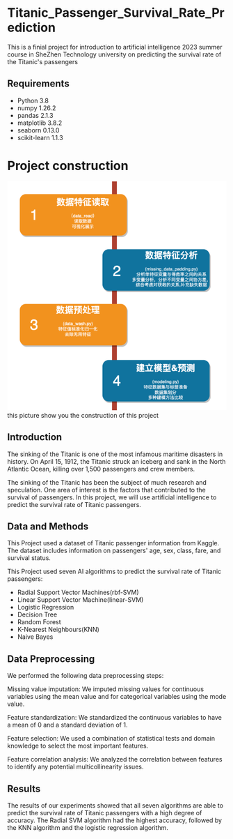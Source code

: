 # Titanic_Passenger_Survival_Rate_Prediction
 This is a finial project for introduction to artificial intelligence 2023 summer course in SheZhen Technology university on predicting 
 the survival rate of the Titanic's  passengers
## Requirements

* Python 3.8
* numpy 1.26.2
* pandas  2.1.3
* matplotlib 3.8.2
* seaborn 0.13.0
* scikit-learn 1.1.3
# Project construction
![程序框图](picture/img.png )
this picture show you the construction of this project
## Introduction
The sinking of the Titanic is one of the most infamous maritime disasters in history. On April 15, 1912, the Titanic struck an iceberg and sank in the North Atlantic Ocean, killing over 1,500 passengers and crew members.

The sinking of the Titanic has been the subject of much research and speculation. One area of interest is the factors that contributed to the survival of passengers. In this project, we will use artificial intelligence to predict the survival rate of Titanic passengers.

## Data and Methods

This Project used a dataset of Titanic passenger information from Kaggle. The dataset includes information on passengers' age, sex, class, fare, and survival status.

This Project used seven AI algorithms to predict the survival rate of Titanic passengers: 
* Radial Support Vector Machines(rbf-SVM)
* Linear Support Vector Machine(linear-SVM)
* Logistic Regression
* Decision Tree
* Random Forest
* K-Nearest Neighbours(KNN)
* Naive Bayes
## Data Preprocessing
We performed the following data preprocessing steps:

Missing value imputation: We imputed missing values for continuous variables using the mean value and for categorical variables using the mode value.

Feature standardization: We standardized the continuous variables to have a mean of 0 and a standard deviation of 1.

Feature selection: We used a combination of statistical tests and domain knowledge to select the most important features.

Feature correlation analysis: We analyzed the correlation between features to identify any potential multicollinearity issues.
## Results

The results of our experiments showed that all seven algorithms are able to predict the survival rate of Titanic passengers with a high degree of accuracy. The Radial SVM algorithm had the highest accuracy, followed by the KNN algorithm and the logistic regression algorithm.

